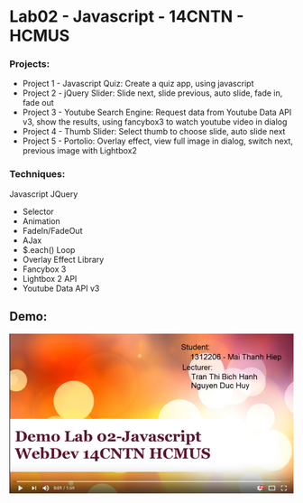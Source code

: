 # Lab02 - Javascript - 14CNTN - HCMUS

### Projects:
- Project 1 - Javascript Quiz: Create a quiz app, using javascript
- Project 2 - jQuery Slider: Slide next, slide previous, auto slide, fade in, fade out 
- Project 3 - Youtube Search Engine: Request data from Youtube Data API v3, show the results, using fancybox3 to watch youtube video in dialog
- Project 4 - Thumb Slider: Select thumb to choose slide, auto slide next
- Project 5 - Portolio: Overlay effect, view full image in dialog, switch next, previous image with Lightbox2

### Techniques:
Javascript
JQuery
- Selector
- Animation
- FadeIn/FadeOut
- AJax
- $.each() Loop
- Overlay Effect
Library
- Fancybox 3
- Lightbox 2
API
- Youtube Data API v3


## Demo:
[![Video Demo](https://raw.githubusercontent.com/hiepxuan2008/lab02-javascript-14cntn-hcmus/master/YoutubeThumb.png)](https://www.youtube.com/watch?v=ggO1szCX3pA "Demo Lab02 - Javascript | WebDev 14CNTN HCMUS")
